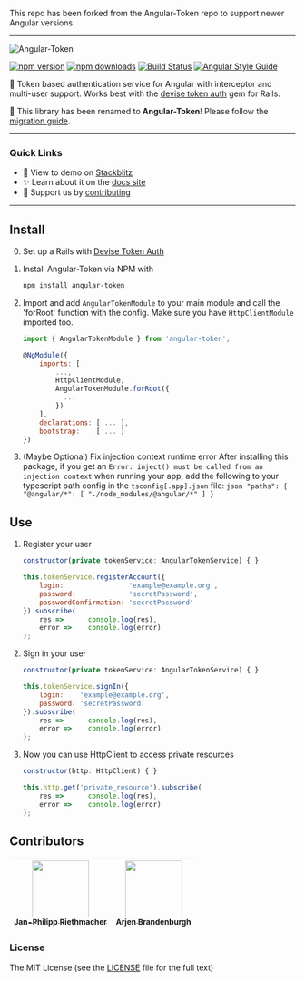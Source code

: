 This repo has been forked from the Angular-Token repo to support newer Angular versions.

---

![Angular-Token](https://raw.githubusercontent.com/neroniaky/angular-token/master/docs/angular-token-logo.png)

[![npm version](https://badge.fury.io/js/angular-token.svg)](https://badge.fury.io/js/angular-token)
[![npm downloads](https://img.shields.io/npm/dt/angular-token.svg)](https://npmjs.org/angular-token)
[![Build Status](https://travis-ci.org/neroniaky/angular-token.svg?branch=master)](https://travis-ci.org/neroniaky/angular-token)
[![Angular Style Guide](https://mgechev.github.io/angular2-style-guide/images/badge.svg)](https://angular.io/styleguide)

🔑 Token based authentication service for Angular with interceptor and multi-user support. Works best with the [devise token auth](https://github.com/lynndylanhurley/devise_token_auth) gem for Rails.

👋 This library has been renamed to **Angular-Token**! Please follow the [migration guide](https://angular-token.gitbook.io/docs/migrate-to-7).

---

### Quick Links

- 🚀 View to demo on [Stackblitz](https://stackblitz.com/github/neroniaky/angular-token)
- ✨ Learn about it on the [docs site](https://angular-token.gitbook.io/docs)
- 🔧 Support us by [contributing](https://angular-token.gitbook.io/docs/contribute)

---

## Install

0. Set up a Rails with [Devise Token Auth](https://github.com/lynndylanhurley/devise_token_auth)

1. Install Angular-Token via NPM with

   ```bash
   npm install angular-token
   ```

2. Import and add `AngularTokenModule` to your main module and call the 'forRoot' function with the config. Make sure you have `HttpClientModule` imported too.

   ```javascript
   import { AngularTokenModule } from 'angular-token';

   @NgModule({
       imports: [
           ...,
           HttpClientModule,
           AngularTokenModule.forRoot({
             ...
           })
       ],
       declarations: [ ... ],
       bootstrap:    [ ... ]
   })
   ```

3. (Maybe Optional) Fix injection context runtime error
   After installing this package, if you get an `Error: inject() must be called from an injection context` when running your app, add the following to your typescript path config in the `tsconfig[.app].json` file:
   `json
"paths": {
  "@angular/*": [ "./node_modules/@angular/*" ]
}
`

## Use

1. Register your user

   ```javascript
   constructor(private tokenService: AngularTokenService) { }

   this.tokenService.registerAccount({
       login:                'example@example.org',
       password:             'secretPassword',
       passwordConfirmation: 'secretPassword'
   }).subscribe(
       res =>      console.log(res),
       error =>    console.log(error)
   );
   ```

2. Sign in your user

   ```javascript
   constructor(private tokenService: AngularTokenService) { }

   this.tokenService.signIn({
       login:    'example@example.org',
       password: 'secretPassword'
   }).subscribe(
       res =>      console.log(res),
       error =>    console.log(error)
   );
   ```

3. Now you can use HttpClient to access private resources

   ```javascript
   constructor(http: HttpClient) { }

   this.http.get('private_resource').subscribe(
       res =>      console.log(res),
       error =>    console.log(error)
   );
   ```

## Contributors

| [<img src="https://avatars3.githubusercontent.com/u/11535793?v=4" width="100px;"/><br /><sub>Jan-Philipp Riethmacher</sub>](https://github.com/neroniaky) | [<img src="https://avatars.githubusercontent.com/u/7848606?v=4" width="100px;"/><br /><sub>Arjen Brandenburgh</sub>](https://github.com/arjenbrandenburgh) |
| :-------------------------------------------------------------------------------------------------------------------------------------------------------: | :--------------------------------------------------------------------------------------------------------------------------------------------------------: |

### License

The MIT License (see the [LICENSE](https://github.com/neroniaky/angular-token/blob/master/LICENSE) file for the full text)
